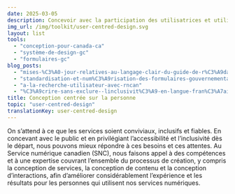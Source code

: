 ```yaml
---
date: 2025-03-05
description: Concevoir avec la participation des utilisatrices et utilisateurs dès le départ pour mieux répondre à leurs besoins et à leurs attentes.
img_url: /img/toolkit/user-centred-design.svg
layout: list
tools:
  - "conception-pour-canada-ca"
  - "système-de-design-gc"
  - "formulaires-gc"
blog_posts:
  - "mises-%C3%A0-jour-relatives-au-langage-clair-du-guide-de-r%C3%A9daction-de-canada.ca"
  - "standardisation-et-num%C3%A9risation-des-formulaires-gouvernementaux-au-canada--un-coup-de-projecteur-du-digital-service-network-dsn"
  - "a-la-recherche-utilisateur-avec-rncan"
  - "%C3%A9crire-sans-exclure--linclusivit%C3%A9-en-langue-fran%C3%A7aise"
title: Conception centrée sur la personne
topic: "user-centred-design"
translationKey: user-centred-design
---
```

On s’attend à ce que les services soient conviviaux, inclusifs et fiables. En concevant avec le public et en privilégiant l’accessibilité et l’inclusivité dès le départ, nous pouvons mieux répondre à ces besoins et ces attentes. Au Service numérique canadien (SNC), nous faisons appel à des compétences et à une expertise couvrant l’ensemble du processus de création, y compris la conception de services, la conception de contenu et la conception d’interactions, afin d’améliorer considérablement l’expérience et les résultats pour les personnes qui utilisent nos services numériques.